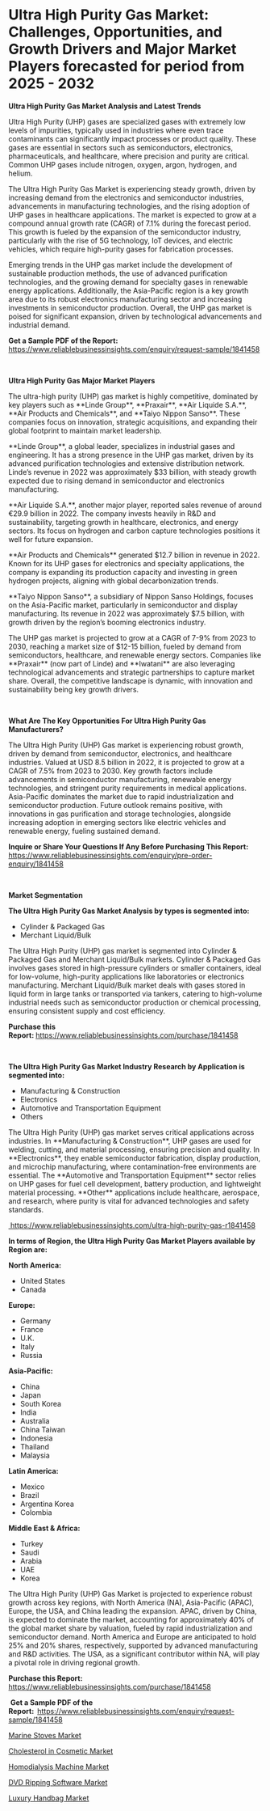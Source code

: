 <p><h1>Ultra High Purity Gas Market: Challenges, Opportunities, and Growth Drivers and Major Market Players forecasted for period from 2025 - 2032</h1></p><p><strong>Ultra High Purity Gas Market Analysis and Latest Trends</strong></p>
<p><p>Ultra High Purity (UHP) gases are specialized gases with extremely low levels of impurities, typically used in industries where even trace contaminants can significantly impact processes or product quality. These gases are essential in sectors such as semiconductors, electronics, pharmaceuticals, and healthcare, where precision and purity are critical. Common UHP gases include nitrogen, oxygen, argon, hydrogen, and helium.</p><p>The Ultra High Purity Gas Market is experiencing steady growth, driven by increasing demand from the electronics and semiconductor industries, advancements in manufacturing technologies, and the rising adoption of UHP gases in healthcare applications. The market is expected to grow at a compound annual growth rate (CAGR) of 7.1% during the forecast period. This growth is fueled by the expansion of the semiconductor industry, particularly with the rise of 5G technology, IoT devices, and electric vehicles, which require high-purity gases for fabrication processes.</p><p>Emerging trends in the UHP gas market include the development of sustainable production methods, the use of advanced purification technologies, and the growing demand for specialty gases in renewable energy applications. Additionally, the Asia-Pacific region is a key growth area due to its robust electronics manufacturing sector and increasing investments in semiconductor production. Overall, the UHP gas market is poised for significant expansion, driven by technological advancements and industrial demand.</p></p>
<p><strong>Get a Sample PDF of the Report:&nbsp;</strong> <a href="https://www.reliablebusinessinsights.com/enquiry/request-sample/1841458?utm_campaign=116&utm_medium=2&utm_source=Github&utm_content=ia&utm_term=30012025&utm_id=ultra-high-purity-gas">https://www.reliablebusinessinsights.com/enquiry/request-sample/1841458</a></p>
<p>&nbsp;</p>
<p><strong>Ultra High Purity Gas Major Market Players</strong></p>
<p><p>The ultra-high purity (UHP) gas market is highly competitive, dominated by key players such as **Linde Group**, **Praxair**, **Air Liquide S.A.**, **Air Products and Chemicals**, and **Taiyo Nippon Sanso**. These companies focus on innovation, strategic acquisitions, and expanding their global footprint to maintain market leadership.</p><p>**Linde Group**, a global leader, specializes in industrial gases and engineering. It has a strong presence in the UHP gas market, driven by its advanced purification technologies and extensive distribution network. Linde’s revenue in 2022 was approximately $33 billion, with steady growth expected due to rising demand in semiconductor and electronics manufacturing.</p><p>**Air Liquide S.A.**, another major player, reported sales revenue of around €29.9 billion in 2022. The company invests heavily in R&D and sustainability, targeting growth in healthcare, electronics, and energy sectors. Its focus on hydrogen and carbon capture technologies positions it well for future expansion.</p><p>**Air Products and Chemicals** generated $12.7 billion in revenue in 2022. Known for its UHP gases for electronics and specialty applications, the company is expanding its production capacity and investing in green hydrogen projects, aligning with global decarbonization trends.</p><p>**Taiyo Nippon Sanso**, a subsidiary of Nippon Sanso Holdings, focuses on the Asia-Pacific market, particularly in semiconductor and display manufacturing. Its revenue in 2022 was approximately $7.5 billion, with growth driven by the region’s booming electronics industry.</p><p>The UHP gas market is projected to grow at a CAGR of 7-9% from 2023 to 2030, reaching a market size of $12-15 billion, fueled by demand from semiconductors, healthcare, and renewable energy sectors. Companies like **Praxair** (now part of Linde) and **Iwatani** are also leveraging technological advancements and strategic partnerships to capture market share. Overall, the competitive landscape is dynamic, with innovation and sustainability being key growth drivers.</p></p>
<p>&nbsp;</p>
<p><strong>What Are The Key Opportunities For Ultra High Purity Gas Manufacturers?</strong></p>
<p><p>The Ultra High Purity (UHP) Gas market is experiencing robust growth, driven by demand from semiconductor, electronics, and healthcare industries. Valued at USD 8.5 billion in 2022, it is projected to grow at a CAGR of 7.5% from 2023 to 2030. Key growth factors include advancements in semiconductor manufacturing, renewable energy technologies, and stringent purity requirements in medical applications. Asia-Pacific dominates the market due to rapid industrialization and semiconductor production. Future outlook remains positive, with innovations in gas purification and storage technologies, alongside increasing adoption in emerging sectors like electric vehicles and renewable energy, fueling sustained demand.</p></p>
<p><strong>Inquire or Share Your Questions If Any Before Purchasing This Report:</strong> <a href="https://www.reliablebusinessinsights.com/enquiry/pre-order-enquiry/1841458?utm_campaign=116&utm_medium=2&utm_source=Github&utm_content=ia&utm_term=30012025&utm_id=ultra-high-purity-gas">https://www.reliablebusinessinsights.com/enquiry/pre-order-enquiry/1841458</a></p>
<p>&nbsp;</p>
<p><strong>Market Segmentation</strong></p>
<p><strong>The Ultra High Purity Gas Market Analysis by types is segmented into:</strong></p>
<p><ul><li>Cylinder & Packaged Gas</li><li>Merchant Liquid/Bulk</li></ul></p>
<p><p>The Ultra High Purity (UHP) gas market is segmented into Cylinder & Packaged Gas and Merchant Liquid/Bulk markets. Cylinder & Packaged Gas involves gases stored in high-pressure cylinders or smaller containers, ideal for low-volume, high-purity applications like laboratories or electronics manufacturing. Merchant Liquid/Bulk market deals with gases stored in liquid form in large tanks or transported via tankers, catering to high-volume industrial needs such as semiconductor production or chemical processing, ensuring consistent supply and cost efficiency.</p></p>
<p><strong>Purchase this Report:&nbsp;</strong><a href="https://www.reliablebusinessinsights.com/purchase/1841458?utm_campaign=116&utm_medium=2&utm_source=Github&utm_content=ia&utm_term=30012025&utm_id=ultra-high-purity-gas">https://www.reliablebusinessinsights.com/purchase/1841458</a></p>
<p>&nbsp;</p>
<p><strong>The Ultra High Purity Gas Market Industry Research by Application is segmented into:</strong></p>
<p><ul><li>Manufacturing & Construction</li><li>Electronics</li><li>Automotive and Transportation Equipment</li><li>Others</li></ul></p>
<p><p>The Ultra High Purity (UHP) gas market serves critical applications across industries. In **Manufacturing & Construction**, UHP gases are used for welding, cutting, and material processing, ensuring precision and quality. In **Electronics**, they enable semiconductor fabrication, display production, and microchip manufacturing, where contamination-free environments are essential. The **Automotive and Transportation Equipment** sector relies on UHP gases for fuel cell development, battery production, and lightweight material processing. **Other** applications include healthcare, aerospace, and research, where purity is vital for advanced technologies and safety standards.</p></p>
<p><a href="https://www.reliablebusinessinsights.com/ultra-high-purity-gas-r1841458?utm_campaign=116&utm_medium=2&utm_source=Github&utm_content=ia&utm_term=30012025&utm_id=ultra-high-purity-gas">&nbsp;https://www.reliablebusinessinsights.com/ultra-high-purity-gas-r1841458</a></p>
<p><strong>In terms of Region, the Ultra High Purity Gas Market Players available by Region are:</strong></p>
<p>
    <p> <strong> North America: </strong>
        <ul>
            <li>United States</li>
            <li>Canada</li>
        </ul>
        </p> 
    <p> <strong> Europe: </strong>
        <ul>
            <li>Germany</li>
            <li>France</li>
            <li>U.K.</li>
            <li>Italy</li>
            <li>Russia</li>
        </ul>
        </p> 
    <p> <strong> Asia-Pacific: </strong>
        <ul>
            <li>China</li>
            <li>Japan</li>
            <li>South Korea</li>
            <li>India</li>
            <li>Australia</li>
            <li>China Taiwan</li>
            <li>Indonesia</li>
            <li>Thailand</li>
            <li>Malaysia</li>
        </ul>
        </p> 
    <p> <strong> Latin America: </strong>
        <ul>
            <li>Mexico</li>
            <li>Brazil</li>
            <li>Argentina Korea</li>
            <li>Colombia</li>
        </ul>
        </p> 
    <p> <strong> Middle East & Africa: </strong>
        <ul>
            <li>Turkey</li>
            <li>Saudi</li>
            <li>Arabia</li>
            <li>UAE</li>
            <li>Korea</li>
        </ul>
    </p>
    </p>
<p><p>The Ultra High Purity (UHP) Gas Market is projected to experience robust growth across key regions, with North America (NA), Asia-Pacific (APAC), Europe, the USA, and China leading the expansion. APAC, driven by China, is expected to dominate the market, accounting for approximately 40% of the global market share by valuation, fueled by rapid industrialization and semiconductor demand. North America and Europe are anticipated to hold 25% and 20% shares, respectively, supported by advanced manufacturing and R&D activities. The USA, as a significant contributor within NA, will play a pivotal role in driving regional growth.</p></p>
<p><strong>Purchase this Report: </strong><a href="https://www.reliablebusinessinsights.com/purchase/1841458?utm_campaign=116&utm_medium=2&utm_source=Github&utm_content=ia&utm_term=30012025&utm_id=ultra-high-purity-gas">https://www.reliablebusinessinsights.com/purchase/1841458</a></p>
<p>&nbsp;<strong>Get a Sample PDF of the Report:&nbsp;&nbsp;</strong><a href="https://www.reliablebusinessinsights.com/enquiry/request-sample/1841458?utm_campaign=116&utm_medium=2&utm_source=Github&utm_content=ia&utm_term=30012025&utm_id=ultra-high-purity-gas">https://www.reliablebusinessinsights.com/enquiry/request-sample/1841458</a></p>
<p><strong></strong></p>
<p><p><a href="https://www.linkedin.com/pulse/market-trends-marine-stoves-industry-size-share-projected-deowf?utm_campaign=116&utm_medium=2&utm_source=Github&utm_content=ia&utm_term=30012025&utm_id=ultra-high-purity-gas">Marine Stoves Market</a></p><p><a href="https://www.linkedin.com/pulse/cholesterol-cosmetic-market-analysis-driving-business-advancement-snzpf?utm_campaign=116&utm_medium=2&utm_source=Github&utm_content=ia&utm_term=30012025&utm_id=ultra-high-purity-gas">Cholesterol in Cosmetic Market</a></p><p><a href="https://www.linkedin.com/pulse/homodialysis-machine-market-report-offers-financial-analysis-xfjff?utm_campaign=116&utm_medium=2&utm_source=Github&utm_content=ia&utm_term=30012025&utm_id=ultra-high-purity-gas">Homodialysis Machine Market</a></p><p><a href="https://www.linkedin.com/pulse/dvd-ripping-software-market-research-report-industry-analysis-0fnxf?utm_campaign=116&utm_medium=2&utm_source=Github&utm_content=ia&utm_term=30012025&utm_id=ultra-high-purity-gas">DVD Ripping Software Market</a></p><p><a href="https://www.linkedin.com/pulse/luxury-handbag-market-analysis-report-comprehensive-data-ovg2f?utm_campaign=116&utm_medium=2&utm_source=Github&utm_content=ia&utm_term=30012025&utm_id=ultra-high-purity-gas">Luxury Handbag Market</a></p></p>